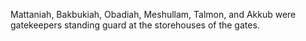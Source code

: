 Mattaniah, Bakbukiah, Obadiah, Meshullam, Talmon, and Akkub were gatekeepers standing guard at the storehouses of the gates.

